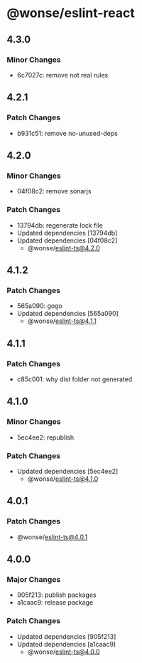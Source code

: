 # @wonse/eslint-react

## 4.3.0

### Minor Changes

- 6c7027c: remove not real rules

## 4.2.1

### Patch Changes

- b931c51: remove no-unused-deps

## 4.2.0

### Minor Changes

- 04f08c2: remove sonarjs

### Patch Changes

- 13794db: regenerate lock file
- Updated dependencies [13794db]
- Updated dependencies [04f08c2]
  - @wonse/eslint-ts@4.2.0

## 4.1.2

### Patch Changes

- 565a090: gogo
- Updated dependencies [565a090]
  - @wonse/eslint-ts@4.1.1

## 4.1.1

### Patch Changes

- c85c001: why dist folder not generated

## 4.1.0

### Minor Changes

- 5ec4ee2: republish

### Patch Changes

- Updated dependencies [5ec4ee2]
  - @wonse/eslint-ts@4.1.0

## 4.0.1

### Patch Changes

- @wonse/eslint-ts@4.0.1

## 4.0.0

### Major Changes

- 905f213: publish packages
- a1caac9: release package

### Patch Changes

- Updated dependencies [905f213]
- Updated dependencies [a1caac9]
  - @wonse/eslint-ts@4.0.0
